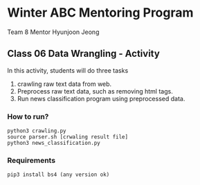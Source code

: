 # Winter ABC Mentoring Program

Team 8 Mentor Hyunjoon Jeong

## Class 06 Data Wrangling - Activity
In this activity, students will do three tasks
1. crawling raw text data from web.
2. Preprocess raw text data, such as removing html tags.
3. Run news classification program using preprocessed data.

### How to run?
~~~
python3 crawling.py
source parser.sh [crwaling result file]
python3 news_classification.py
~~~

### Requirements
~~~
pip3 install bs4 (any version ok)
~~~
